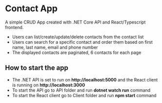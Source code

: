 # Contact App
A simple CRUD App created with .NET Core API and React/Typescript frontend.
- Users can list/create/update/delete contacts from the contact list
- Users can search for a specific contact and order them based on first name, last name, email and phone number
- The displayed contacts are paginated, 6 contacts for each page

## How to start the app
- The .NET API is set to run on **http://localhost:5000** and the React client is running on **http://localhost:3000**
- To start the API go to API folder and run **dotnet watch run** command
- To start the React client go to Client folder and run **npm start** command
